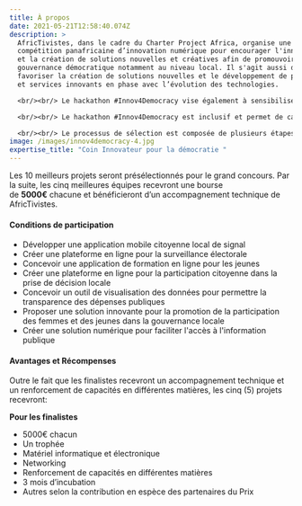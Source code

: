 ```yaml
---
title: À propos
date: 2021-05-21T12:58:40.074Z
description: >
  AfricTivistes, dans le cadre du Charter Project Africa, organise une
  compétition panafricaine d’innovation numérique pour encourager l'innovation
  et la création de solutions nouvelles et créatives afin de promouvoir la
  gouvernance démocratique notamment au niveau local. Il s'agit aussi de
  favoriser la création de solutions nouvelles et le développement de produits
  et services innovants en phase avec l’évolution des technologies. 

  <br/><br/> Le hackathon #Innov4Democracy vise également à sensibiliser les populations à la Charte africaine pour la démocratie, les élections et la bonne gouvernance (CADEG) et à encourager la participation des militants citoyens, des jeunes issus des organisations communautaires de base (OCB), les acteurs de la société civile les blogueurs, les web activistes et les professionnels des médias à sa mise en œuvre.

  <br/><br/> Le hackathon #Innov4Democracy est inclusif et permet de cartographier les meilleures solutions numériques portées par de jeunes africains. Chaque citoyen d'un pays africain pourrait voter pour les un des dix solutions numériques présélectionnés sur la base de l'originalité, de la réplicabilité ou de L’impact du projet dans l’avancement de la démocratie et de la bonne gouvernance.

  <br/><br/> Le processus de sélection est composée de plusieurs étapes qui ont chacune leur importance pour récompenser les meilleures innovations  lors d’un événement majeur continental qui se tiendra en 2024 dans une capitale africaine. <br/><br/>
image: /images/innov4democracy-4.jpg
expertise_title: "Coin Innovateur pour la démocratie "
---
```

Les 10 meilleurs projets seront présélectionnés pour le grand concours. Par la suite, les cinq meilleures équipes recevront une bourse de **5000€** chacune et bénéficieront d’un accompagnement technique de AfricTivistes.

#### Conditions de participation

* Développer une application mobile citoyenne local de signal 
* Créer une plateforme en ligne pour la surveillance électorale
* Concevoir une application de formation en ligne pour les jeunes
* Créer une plateforme en ligne pour la participation citoyenne dans la prise de décision locale
* Concevoir un outil de visualisation des données pour permettre la transparence des dépenses publiques
* Proposer une solution innovante pour la promotion de la participation des femmes et des jeunes dans la gouvernance locale
* Créer une solution numérique pour faciliter l'accès à l'information publique 

#### Avantages et Récompenses

Outre le fait que les finalistes recevront un accompagnement technique et un renforcement de capacités en différentes matières, les cinq (5) projets recevront:

**Pour les finalistes**

* 5000€ chacun
* Un trophée
* Matériel informatique et électronique
* Networking
* Renforcement de capacités en différentes matières
* 3 mois d’incubation 
* Autres selon la contribution en espèce des partenaires du Prix